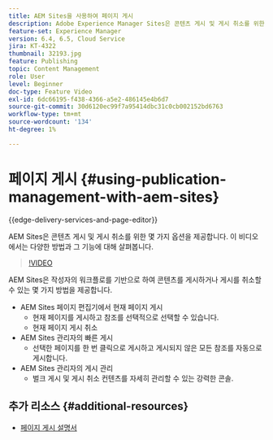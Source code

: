 ```yaml
---
title: AEM Sites을 사용하여 페이지 게시
description: Adobe Experience Manager Sites은 콘텐츠 게시 및 게시 취소를 위한 몇 가지 옵션을 제공합니다. 이 비디오에서는 다양한 방법과 그 기능에 대해 살펴봅니다.
feature-set: Experience Manager
version: 6.4, 6.5, Cloud Service
jira: KT-4322
thumbnail: 32193.jpg
feature: Publishing
topic: Content Management
role: User
level: Beginner
doc-type: Feature Video
exl-id: 6dc66195-f438-4366-a5e2-486145e4b6d7
source-git-commit: 30d6120ec99f7a95414dbc31c0cb002152bd6763
workflow-type: tm+mt
source-wordcount: '134'
ht-degree: 1%

---
```


# 페이지 게시 {#using-publication-management-with-aem-sites}

{{edge-delivery-services-and-page-editor}}

AEM Sites은 콘텐츠 게시 및 게시 취소를 위한 몇 가지 옵션을 제공합니다. 이 비디오에서는 다양한 방법과 그 기능에 대해 살펴봅니다.

>[!VIDEO](https://video.tv.adobe.com/v/32193?quality=12&learn=on)

AEM Sites은 작성자의 워크플로를 기반으로 하여 콘텐츠를 게시하거나 게시를 취소할 수 있는 몇 가지 방법을 제공합니다.

* AEM Sites 페이지 편집기에서 현재 페이지 게시
   * 현재 페이지를 게시하고 참조를 선택적으로 선택할 수 있습니다.
   * 현재 페이지 게시 취소
* AEM Sites 관리자의 빠른 게시
   * 선택한 페이지를 한 번 클릭으로 게시하고 게시되지 않은 모든 참조를 자동으로 게시합니다.
* AEM Sites 관리자의 게시 관리
   * 벌크 게시 및 게시 취소 컨텐츠를 자세히 관리할 수 있는 강력한 콘솔.

## 추가 리소스 {#additional-resources}

* [페이지 게시 설명서](https://experienceleague.adobe.com/docs/experience-manager-65/authoring/authoring/publishing-pages.html)
